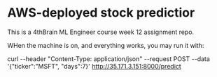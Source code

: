 # AWS-deployed stock predictior
This is a 4thBrain ML Engineer course week 12 assignment repo.

WHen the machine is on, and everything works, you may run it with:

curl --header "Content-Type: application/json" --request POST --data '{"ticker":"MSFT", "days":7}' http://35.171.3.151:8000/predict
